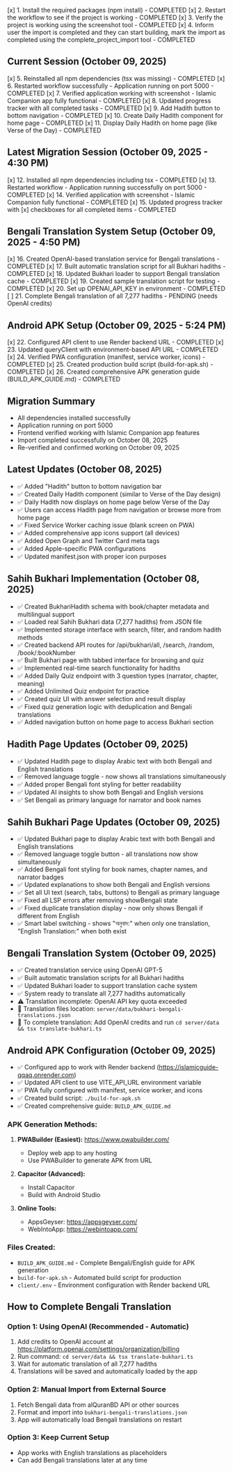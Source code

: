 [x] 1. Install the required packages (npm install) - COMPLETED
[x] 2. Restart the workflow to see if the project is working - COMPLETED
[x] 3. Verify the project is working using the screenshot tool - COMPLETED
[x] 4. Inform user the import is completed and they can start building, mark the import as completed using the complete_project_import tool - COMPLETED

## Current Session (October 09, 2025)
[x] 5. Reinstalled all npm dependencies (tsx was missing) - COMPLETED
[x] 6. Restarted workflow successfully - Application running on port 5000 - COMPLETED
[x] 7. Verified application working with screenshot - Islamic Companion app fully functional - COMPLETED
[x] 8. Updated progress tracker with all completed tasks - COMPLETED
[x] 9. Add Hadith button to bottom navigation - COMPLETED
[x] 10. Create Daily Hadith component for home page - COMPLETED
[x] 11. Display Daily Hadith on home page (like Verse of the Day) - COMPLETED

## Latest Migration Session (October 09, 2025 - 4:30 PM)
[x] 12. Installed all npm dependencies including tsx - COMPLETED
[x] 13. Restarted workflow - Application running successfully on port 5000 - COMPLETED
[x] 14. Verified application with screenshot - Islamic Companion fully functional - COMPLETED
[x] 15. Updated progress tracker with [x] checkboxes for all completed items - COMPLETED

## Bengali Translation System Setup (October 09, 2025 - 4:50 PM)
[x] 16. Created OpenAI-based translation service for Bengali translations - COMPLETED
[x] 17. Built automatic translation script for all Bukhari hadiths - COMPLETED
[x] 18. Updated Bukhari loader to support Bengali translation cache - COMPLETED
[x] 19. Created sample translation script for testing - COMPLETED
[x] 20. Set up OPENAI_API_KEY in environment - COMPLETED
[ ] 21. Complete Bengali translation of all 7,277 hadiths - PENDING (needs OpenAI credits)

## Android APK Setup (October 09, 2025 - 5:24 PM)
[x] 22. Configured API client to use Render backend URL - COMPLETED
[x] 23. Updated queryClient with environment-based API URL - COMPLETED
[x] 24. Verified PWA configuration (manifest, service worker, icons) - COMPLETED
[x] 25. Created production build script (build-for-apk.sh) - COMPLETED
[x] 26. Created comprehensive APK generation guide (BUILD_APK_GUIDE.md) - COMPLETED

## Migration Summary
- All dependencies installed successfully
- Application running on port 5000
- Frontend verified working with Islamic Companion app features
- Import completed successfully on October 08, 2025
- Re-verified and confirmed working on October 09, 2025

## Latest Updates (October 08, 2025)
- ✅ Added "Hadith" button to bottom navigation bar
- ✅ Created Daily Hadith component (similar to Verse of the Day design)
- ✅ Daily Hadith now displays on home page below Verse of the Day
- ✅ Users can access Hadith page from navigation or browse more from home page
- ✅ Fixed Service Worker caching issue (blank screen on PWA)
- ✅ Added comprehensive app icons support (all devices)
- ✅ Added Open Graph and Twitter Card meta tags
- ✅ Added Apple-specific PWA configurations
- ✅ Updated manifest.json with proper icon purposes

## Sahih Bukhari Implementation (October 08, 2025)
- ✅ Created BukhariHadith schema with book/chapter metadata and multilingual support
- ✅ Loaded real Sahih Bukhari data (7,277 hadiths) from JSON file
- ✅ Implemented storage interface with search, filter, and random hadith methods
- ✅ Created backend API routes for /api/bukhari/all, /search, /random, /book/:bookNumber
- ✅ Built Bukhari page with tabbed interface for browsing and quiz
- ✅ Implemented real-time search functionality for hadiths
- ✅ Added Daily Quiz endpoint with 3 question types (narrator, chapter, meaning)
- ✅ Added Unlimited Quiz endpoint for practice
- ✅ Created quiz UI with answer selection and result display
- ✅ Fixed quiz generation logic with deduplication and Bengali translations
- ✅ Added navigation button on home page to access Bukhari section

## Hadith Page Updates (October 09, 2025)
- ✅ Updated Hadith page to display Arabic text with both Bengali and English translations
- ✅ Removed language toggle - now shows all translations simultaneously
- ✅ Added proper Bengali font styling for better readability
- ✅ Updated AI insights to show both Bengali and English versions
- ✅ Set Bengali as primary language for narrator and book names

## Sahih Bukhari Page Updates (October 09, 2025)
- ✅ Updated Bukhari page to display Arabic text with both Bengali and English translations
- ✅ Removed language toggle button - all translations now show simultaneously
- ✅ Added Bengali font styling for book names, chapter names, and narrator badges
- ✅ Updated explanations to show both Bengali and English versions
- ✅ Set all UI text (search, tabs, buttons) to Bengali as primary language
- ✅ Fixed all LSP errors after removing showBengali state
- ✅ Fixed duplicate translation display - now only shows Bengali if different from English
- ✅ Smart label switching - shows "অনুবাদ:" when only one translation, "English Translation:" when both exist

## Bengali Translation System (October 09, 2025)
- ✅ Created translation service using OpenAI GPT-5
- ✅ Built automatic translation scripts for all Bukhari hadiths
- ✅ Updated Bukhari loader to support translation cache system
- ✅ System ready to translate all 7,277 hadiths automatically
- ⚠️ Translation incomplete: OpenAI API key quota exceeded
- 📝 Translation files location: `server/data/bukhari-bengali-translations.json`
- 📝 To complete translation: Add OpenAI credits and run `cd server/data && tsx translate-bukhari.ts`

## Android APK Configuration (October 09, 2025)
- ✅ Configured app to work with Render backend (https://islamicguide-qqaq.onrender.com)
- ✅ Updated API client to use VITE_API_URL environment variable
- ✅ PWA fully configured with manifest, service worker, and icons
- ✅ Created build script: `./build-for-apk.sh`
- ✅ Created comprehensive guide: `BUILD_APK_GUIDE.md`

### APK Generation Methods:
1. **PWABuilder (Easiest):** https://www.pwabuilder.com/
   - Deploy web app to any hosting
   - Use PWABuilder to generate APK from URL
   
2. **Capacitor (Advanced):** 
   - Install Capacitor
   - Build with Android Studio
   
3. **Online Tools:**
   - AppsGeyser: https://appsgeyser.com/
   - WebIntoApp: https://webintoapp.com/

### Files Created:
- `BUILD_APK_GUIDE.md` - Complete Bengali/English guide for APK generation
- `build-for-apk.sh` - Automated build script for production
- `client/.env` - Environment configuration with Render backend URL

## How to Complete Bengali Translation
### Option 1: Using OpenAI (Recommended - Automatic)
1. Add credits to OpenAI account at https://platform.openai.com/settings/organization/billing
2. Run command: `cd server/data && tsx translate-bukhari.ts`
3. Wait for automatic translation of all 7,277 hadiths
4. Translations will be saved and automatically loaded by the app

### Option 2: Manual Import from External Source
1. Fetch Bengali data from alQuranBD API or other sources
2. Format and import into `bukhari-bengali-translations.json`
3. App will automatically load Bengali translations on restart

### Option 3: Keep Current Setup
- App works with English translations as placeholders
- Can add Bengali translations later at any time